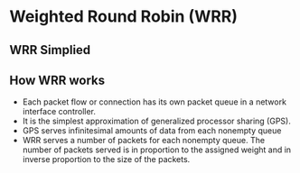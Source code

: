# Weighted Round Robin (WRR)

## WRR Simplied


## How WRR works
* Each packet flow or connection has its own packet queue in a network interface controller. 
* It is the simplest approximation of generalized processor sharing (GPS). 
* GPS serves infinitesimal amounts of data from each nonempty queue
* WRR serves a number of packets for each nonempty queue. The number of packets served is in proportion to the assigned weight and in inverse proportion to the size of the packets.

